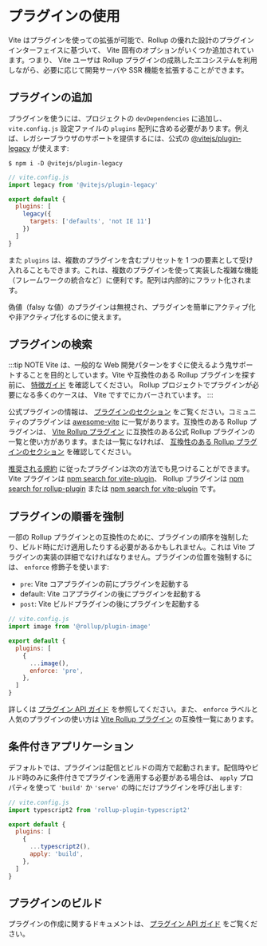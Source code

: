 # プラグインの使用

Vite はプラグインを使っての拡張が可能で、Rollup の優れた設計のプラグインインターフェイスに基づいて、 Vite 固有のオプションがいくつか追加されています。つまり、 Vite ユーザは Rollup プラグインの成熟したエコシステムを利用しながら、必要に応じて開発サーバや SSR 機能を拡張することができます。

## プラグインの追加

プラグインを使うには、プロジェクトの `devDependencies` に追加し、 `vite.config.js` 設定ファイルの `plugins` 配列に含める必要があります。例えば、レガシーブラウザのサポートを提供するには、公式の [@vitejs/plugin-legacy](https://github.com/vitejs/vite/tree/main/packages/plugin-legacy) が使えます:

```
$ npm i -D @vitejs/plugin-legacy
```

```js
// vite.config.js
import legacy from '@vitejs/plugin-legacy'

export default {
  plugins: [
    legacy({
      targets: ['defaults', 'not IE 11']
    })
  ]
}
```

また `plugins` は、複数のプラグインを含むプリセットを 1 つの要素として受け入れることもできます。これは、複数のプラグインを使って実装した複雑な機能（フレームワークの統合など）に便利です。配列は内部的にフラット化されます。

偽値（falsy な値）のプラグインは無視され、プラグインを簡単にアクティブ化や非アクティブ化するのに使えます。

## プラグインの検索

:::tip NOTE
Vite は、一般的な Web 開発パターンをすぐに使えるよう鬼サポートすることを目的としています。Vite や互換性のある Rollup プラグインを探す前に、 [特徴ガイド](../guide/features.md) を確認してください。 Rollup プロジェクトでプラグインが必要になる多くのケースは、 Vite ですでにカバーされています。
:::

公式プラグインの情報は、 [プラグインのセクション](../plugins) をご覧ください。コミュニティのプラグインは [awesome-vite](https://github.com/vitejs/awesome-vite#plugins) に一覧があります。互換性のある Rollup プラグインは、 [Vite Rollup プラグイン](https://vite-rollup-plugins.patak.dev) に互換性のある公式 Rollup プラグインの一覧と使い方があります。または一覧になければ、 [互換性のある Rollup プラグインのセクション](../guide/api-plugin#rollup-plugin-compatibility) を確認してください。

[推奨される規約](./api-plugin.md#conventions) に従ったプラグインは次の方法でも見つけることができます。 Vite プラグインは [npm search for vite-plugin](https://www.npmjs.com/search?q=vite-plugin&ranking=popularity)、 Rollup プラグインは [npm search for rollup-plugin](https://www.npmjs.com/search?q=rollup-plugin&ranking=popularity) または [npm search for vite-plugin](https://www.npmjs.com/search?q=vite-plugin&ranking=popularity) です。

## プラグインの順番を強制

一部の Rollup プラグインとの互換性のために、プラグインの順序を強制したり、ビルド時にだけ適用したりする必要があるかもしれません。これは Vite プラグインの実装の詳細でなければなりません。プラグインの位置を強制するには、 `enforce` 修飾子を使います:

- `pre`: Vite コアプラグインの前にプラグインを起動する
- default: Vite コアプラグインの後にプラグインを起動する
- `post`: Vite ビルドプラグインの後にプラグインを起動する

```js
// vite.config.js
import image from '@rollup/plugin-image'

export default {
  plugins: [
    {
      ...image(),
      enforce: 'pre',
    },
  ]
}
```

詳しくは [プラグイン API ガイド](./api-plugin.md#plugin-ordering) を参照してください。また、 `enforce` ラベルと人気のプラグインの使い方は [Vite Rollup プラグイン](https://vite-rollup-plugins.patak.dev) の互換性一覧にあります。

## 条件付きアプリケーション

デフォルトでは、プラグインは配信とビルドの両方で起動されます。配信時やビルド時のみに条件付きでプラグインを適用する必要がある場合は、 `apply` プロパティを使って `'build'` か `'serve'` の時にだけプラグインを呼び出します:

```js
// vite.config.js
import typescript2 from 'rollup-plugin-typescript2'

export default {
  plugins: [
    {
      ...typescript2(),
      apply: 'build',
    },
  ]
}
```

## プラグインのビルド

プラグインの作成に関するドキュメントは、 [プラグイン API ガイド](./api-plugin.md) をご覧ください。
